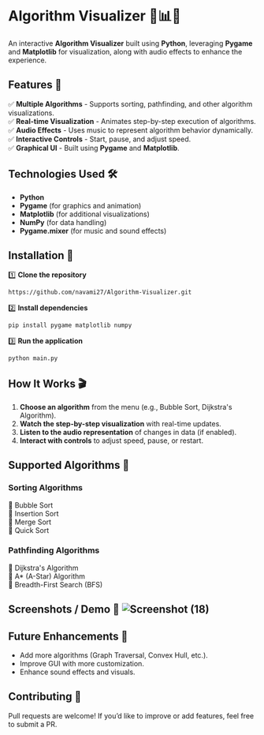 # **Algorithm Visualizer** 🎨📊🎵  

An interactive **Algorithm Visualizer** built using **Python**, leveraging **Pygame** and **Matplotlib** for visualization, along with audio effects to enhance the experience.  

## **Features** 🚀  
✅ **Multiple Algorithms** - Supports sorting, pathfinding, and other algorithm visualizations.  
✅ **Real-time Visualization** - Animates step-by-step execution of algorithms.  
✅ **Audio Effects** - Uses music to represent algorithm behavior dynamically.  
✅ **Interactive Controls** - Start, pause, and adjust speed.  
✅ **Graphical UI** - Built using **Pygame** and **Matplotlib**.  

## **Technologies Used** 🛠️  
- **Python**  
- **Pygame** (for graphics and animation)  
- **Matplotlib** (for additional visualizations)  
- **NumPy** (for data handling)    
- **Pygame.mixer** (for music and sound effects)  

## **Installation** 🔧  
1️⃣ **Clone the repository**  
```bash
https://github.com/navami27/Algorithm-Visualizer.git
```  
2️⃣ **Install dependencies**  
```bash
pip install pygame matplotlib numpy
```  
3️⃣ **Run the application**  
```bash
python main.py
```  

## **How It Works** 🎬  
1. **Choose an algorithm** from the menu (e.g., Bubble Sort, Dijkstra's Algorithm).  
2. **Watch the step-by-step visualization** with real-time updates.  
3. **Listen to the audio representation** of changes in data (if enabled).  
4. **Interact with controls** to adjust speed, pause, or restart.  

## **Supported Algorithms** 🧠  
### Sorting Algorithms  
🔹 Bubble Sort  
🔹 Insertion Sort  
🔹 Merge Sort  
🔹 Quick Sort  

### Pathfinding Algorithms  
🔹 Dijkstra's Algorithm  
🔹 A* (A-Star) Algorithm  
🔹 Breadth-First Search (BFS)  

## **Screenshots / Demo** 📸  ![Screenshot (18)](https://github.com/user-attachments/assets/35a6b139-b3ab-4b09-85ea-2a502e1ce1a2)



## **Future Enhancements** 🔮  
- Add more algorithms (Graph Traversal, Convex Hull, etc.).  
- Improve GUI with more customization.  
- Enhance sound effects and visuals.  

## **Contributing** 🤝  
Pull requests are welcome! If you’d like to improve or add features, feel free to submit a PR.  


